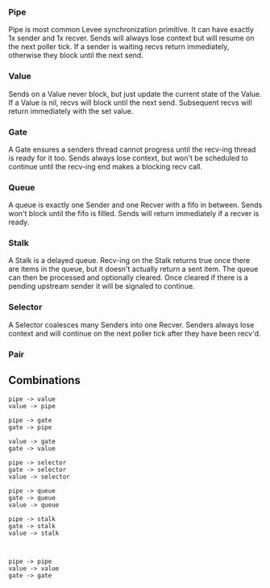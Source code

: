
### Pipe

Pipe is most common Levee synchronization primitive. It can have exactly 1x
sender and 1x recver. Sends will always lose context but will resume on the
next poller tick. If a sender is waiting recvs return immediately, otherwise
they block until the next send.

### Value

Sends on a Value never block, but just update the current state of the Value.
If a Value is nil, recvs will block until the next send. Subsequent recvs will
return immediately with the set value.

### Gate

A Gate ensures a senders thread cannot progress until the recv-ing thread is
ready for it too. Sends always lose context, but won't be scheduled to continue
until the recv-ing end makes a blocking recv call.

### Queue

A queue is exactly one Sender and one Recver with a fifo in between. Sends
won't block until the fifo is filled. Sends will return immediately if a recver
is ready.

### Stalk

A Stalk is a delayed queue. Recv-ing on the Stalk returns true once there are
items in the queue, but it doesn't actually return a sent item. The queue can
then be processed and optionally cleared. Once cleared if there is a pending
upstream sender it will be signaled to continue.

### Selector

A Selector coalesces many Senders into one Recver. Senders always lose context
and will continue on the next poller tick after they have been recv'd.



### Pair


## Combinations

	pipe -> value
	value -> pipe

	pipe -> gate
	gate -> pipe

	value -> gate
	gate -> value

	pipe -> selector
	gate -> selector
	value -> selector

	pipe -> queue
	gate -> queue
	value -> queue

	pipe -> stalk
	gate -> stalk
	value -> stalk



	pipe -> pipe
	value -> value
	gate -> gate

